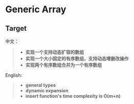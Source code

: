 # Generic Array

## Target

中文：
> - **实现一个支持动态扩容的数组**
> - **实现一个大小固定的有序数组，支持动态增删改操作**
> - **实现两个有序数组合并为一个有序数组**

English:
> - **general types**
> - **dynamic expansion**
> - **insert function's time complexity is O(m+n)**
